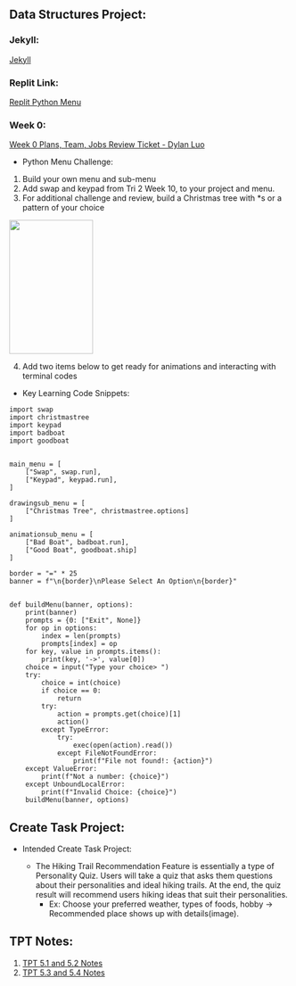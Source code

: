 ## Data Structures Project:
### Jekyll: ###
[Jekyll](https://dylanluo05.github.io/TLDEW-DylanLuo/)
### Replit Link: ###
[Replit Python Menu](https://replit.com/@Dylanluo05/Python-Menu#main.py)
### Week 0: ###
[Week 0 Plans, Team, Jobs Review Ticket - Dylan Luo](https://github.com/Dylanluo05/TLDEW-DylanLuo/issues/1)
* Python Menu Challenge:
 1. Build your own menu and sub-menu
 2. Add swap and keypad from Tri 2 Week 10, to your project and menu.
 3. For additional challenge and review, build a Christmas tree with *s or a pattern of your choice

<img src="https://user-images.githubusercontent.com/88572244/156895395-6bbf72be-605f-4bca-a376-b9ee985b5786.png" width="150" height="240">

 4. Add two items below to get ready for animations and interacting with terminal codes 
 
* Key Learning Code Snippets:

```
import swap
import christmastree
import keypad
import badboat
import goodboat


main_menu = [
    ["Swap", swap.run],
    ["Keypad", keypad.run],
]

drawingsub_menu = [
    ["Christmas Tree", christmastree.options]
]

animationsub_menu = [
    ["Bad Boat", badboat.run],
    ["Good Boat", goodboat.ship]
]

border = "=" * 25
banner = f"\n{border}\nPlease Select An Option\n{border}"


def buildMenu(banner, options):
    print(banner)
    prompts = {0: ["Exit", None]}
    for op in options:
        index = len(prompts)
        prompts[index] = op
    for key, value in prompts.items():
        print(key, '->', value[0])
    choice = input("Type your choice> ")
    try:
        choice = int(choice)
        if choice == 0:
            return
        try:
            action = prompts.get(choice)[1]
            action()
        except TypeError:
            try:
                exec(open(action).read())
            except FileNotFoundError:
                print(f"File not found!: {action}")
    except ValueError:
        print(f"Not a number: {choice}")
    except UnboundLocalError:
        print(f"Invalid Choice: {choice}")
    buildMenu(banner, options)
```


## Create Task Project: ##
* Intended Create Task Project:

   * The Hiking Trail Recommendation Feature is essentially a type of Personality Quiz. Users will take a quiz that asks them questions about their personalities and ideal hiking trails. At the end, the quiz result will recommend users hiking ideas that suit their personalities.
     * Ex: Choose your preferred weather, types of foods, hobby → Recommended place shows up with details(image).

## TPT Notes:
1. [TPT 5.1 and 5.2 Notes](https://github.com/Dylanluo05/TLDEW-DylanLuo/wiki/TPT-5.1-and-5.2-Notes) 
2. [TPT 5.3 and 5.4 Notes](https://github.com/Dylanluo05/TLDEW-DylanLuo/wiki/TPT-5.3-and-5.4-Notes) 
